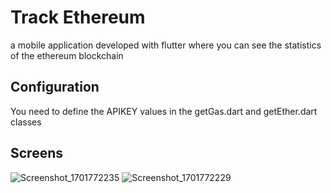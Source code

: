 # Track Ethereum

a mobile application developed with flutter where you can see the statistics of the ethereum blockchain

## Configuration

You need to define the APIKEY values in the getGas.dart and getEther.dart classes

## Screens

![Screenshot_1701772235](https://github.com/eminhologlu/Track-Ethereum/assets/93734207/09671ef5-f558-42f0-b807-95cfed14298d)
![Screenshot_1701772229](https://github.com/eminhologlu/Track-Ethereum/assets/93734207/ed235e4e-8ac5-45f7-b6aa-ac839f3610b2)

